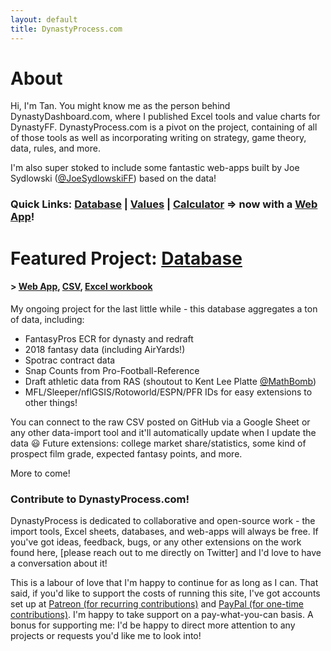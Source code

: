 ```yaml
---
layout: default
title: DynastyProcess.com
---
```

# About

Hi, I'm Tan. You might know me as the person behind DynastyDashboard.com, where I published Excel tools and value charts for DynastyFF. DynastyProcess.com is a pivot on the project, containing of all of those tools as well as incorporating writing on strategy, game theory, data, rules, and more.

I'm also super stoked to include some fantastic web-apps built by Joe Sydlowski ([@JoeSydlowskiFF](http://twitter.com/JoeSydlowskiFF)) based on the data!

### Quick Links: [Database](/database) | [Values](/values) | [Calculator](/calculator) => now with a [Web App](https://apps.dynastyprocess.com/calculator)!

# Featured Project: [Database](/database)
#### > [Web App](http://apps.dynastyprocess.com/database), [CSV](https://github.com/tanho63/dynastyprocess/blob/master/files/database.csv), [Excel workbook](https://github.com/tanho63/dynastyprocess/blob/master/files/database-excel-macro.xlsm)

My ongoing project for the last little while - this database aggregates a ton of data, including:

- FantasyPros ECR for dynasty and redraft
- 2018 fantasy data (including AirYards!)
- Spotrac contract data
- Snap Counts from Pro-Football-Reference
- Draft athletic data from RAS (shoutout to Kent Lee Platte [@MathBomb](https://twitter.com/MathBomb))
- MFL/Sleeper/nflGSIS/Rotoworld/ESPN/PFR IDs for easy extensions to other things!

You can connect to the raw CSV posted on GitHub via a Google Sheet or any other data-import tool and it'll automatically update when I update the data :smiley: Future extensions: college market share/statistics, some kind of prospect film grade, expected fantasy points, and more.

More to come!

### Contribute to DynastyProcess.com!

DynastyProcess is dedicated to collaborative and open-source work - the import tools, Excel sheets, databases, and web-apps will always be free. If you've got ideas, feedback, bugs, or any other extensions on the work found here, [please reach out to me directly on Twitter] and I'd love to have a conversation about it!

This is a labour of love that I'm happy to continue for as long as I can. That said, if you'd like to support the costs of running this site, I've got accounts set up at [Patreon (for recurring contributions)](https://www.patreon.com/tanho) and [PayPal (for one-time contributions)](https://www.paypal.me/tan63). I'm happy to take support on a pay-what-you-can basis. A bonus for supporting me: I'd be happy to direct more attention to any projects or requests you'd like me to look into!
